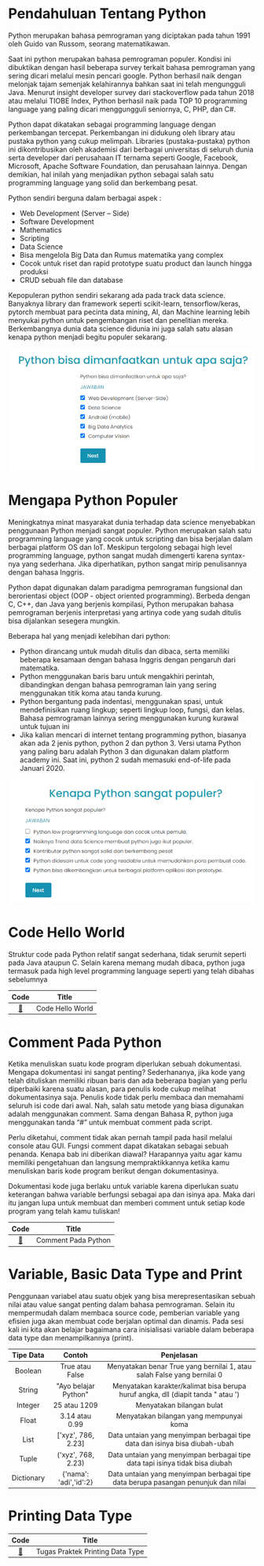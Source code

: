 # Pendahuluan Tentang Python

Python merupakan bahasa pemrograman yang diciptakan pada tahun 1991 oleh Guido van Russom, seorang matematikawan.

Saat ini python merupakan bahasa pemrograman populer. Kondisi ini dibuktikan dengan hasil beberapa survey terkait bahasa pemrograman yang sering dicari melalui mesin pencari google. Python berhasil naik dengan melonjak tajam semenjak kelahirannya bahkan saat ini telah mengungguli Java. Menurut insight developer survey dari stackoverflow pada tahun 2018 atau melalui TIOBE Index, Python berhasil naik pada TOP 10 programming language yang paling dicari menggungguli seniornya, C, PHP, dan C#.

Python dapat dikatakan sebagai programming language dengan perkembangan tercepat. Perkembangan ini didukung oleh library atau pustaka python yang cukup melimpah. Libraries (pustaka-pustaka) python ini dikontribusikan oleh akademisi dari berbagai universitas di seluruh dunia serta developer dari perusahaan IT ternama seperti Google, Facebook, Microsoft, Apache Software Foundation, dan perusahaan lainnya. Dengan demikian, hal inilah yang menjadikan python sebagai salah satu programming language yang solid dan berkembang pesat.

Python sendiri berguna dalam berbagai aspek :

- Web Development (Server – Side)
- Software Development
- Mathematics
- Scripting
- Data Science
- Bisa mengelola Big Data dan Rumus matematika yang complex
- Cocok untuk riset dan rapid prototype suatu product dan launch hingga produksi
- CRUD sebuah file dan database

Kepopuleran python sendiri sekarang ada pada track data science. Banyaknya library dan framework seperti scikit-learn, tensorflow/keras, pytorch membuat para pecinta data mining, AI, dan Machine learning lebih menyukai python untuk pengembangan riset dan penelitian mereka. Berkembangnya dunia data science didunia ini juga salah satu alasan kenapa python menjadi begitu populer sekarang.

![Manfaat_Python](img/1-manfaat-python.PNG)

# Mengapa Python Populer
Meningkatnya minat masyarakat dunia terhadap data science menyebabkan penggunaan Python menjadi sangat populer. Python merupakan salah satu programming language yang cocok untuk scripting dan bisa berjalan dalam berbagai platform OS dan IoT. Meskipun tergolong sebagai high level programming language, python sangat mudah dimengerti karena syntax-nya yang sederhana. Jika diperhatikan, python sangat mirip penulisannya dengan bahasa Inggris.

Python dapat digunakan dalam paradigma pemrograman fungsional dan berorientasi object (OOP - object oriented programming). Berbeda dengan C, C++, dan Java yang berjenis kompilasi, Python merupakan bahasa pemrograman berjenis interpretasi yang artinya code yang sudah ditulis bisa dijalankan sesegera mungkin.

Beberapa hal yang menjadi kelebihan dari python:

- Python dirancang untuk mudah ditulis dan dibaca, serta memiliki beberapa kesamaan dengan bahasa Inggris dengan pengaruh dari matematika.
- Python menggunakan baris baru untuk mengakhiri perintah, dibandingkan dengan bahasa pemrograman lain yang sering menggunakan titik koma atau tanda kurung.
- Python bergantung pada indentasi, menggunakan spasi, untuk mendefinisikan ruang lingkup; seperti lingkup loop, fungsi, dan kelas. Bahasa pemrograman lainnya sering menggunakan kurung kurawal untuk tujuan ini
- Jika kalian mencari di internet tentang programming python, biasanya akan ada 2 jenis python, python 2 dan python 3. Versi utama Python yang paling baru adalah Python 3 dan digunakan dalam platform academy ini. Saat ini, python 2 sudah memasuki end-of-life pada Januari 2020.

![Python_Populer](img/2-python-populer.PNG)

# Code Hello World
Struktur code pada Python relatif sangat sederhana, tidak serumit seperti pada Java ataupun C. Selain karena memang mudah dibaca, python juga termasuk pada high level programming language seperti yang telah dibahas sebelumnya

|Code 	|               Title              	|
|:----:	|:--------------------------------:	|
| [📜](https://github.com/bayubagusbagaswara/dqlab-data-engineer/blob/master/1-Python%20Fundamental%20for%20Data%20Science/1-Whats-Python/1-code-hello-world/HelloWorld.py) | Code Hello World |

# Comment Pada Python
Ketika menuliskan suatu kode program diperlukan sebuah dokumentasi. Mengapa dokumentasi ini sangat penting? Sederhananya, jika kode yang telah dituliskan memiliki ribuan baris dan ada beberapa bagian yang perlu diperbaiki karena suatu alasan, para penulis kode cukup melihat dokumentasinya saja. Penulis kode tidak perlu membaca dan memahami seluruh isi code dari awal. Nah, salah satu metode yang biasa digunakan adalah menggunakan comment. Sama dengan Bahasa R, python juga menggunakan tanda “#” untuk membuat comment pada script.

Perlu diketahui, comment tidak akan pernah tampil pada hasil melalui console atau GUI. Fungsi comment dapat dikatakan sebagai sebuah penanda. Kenapa bab ini diberikan diawal? Harapannya yaitu agar kamu memiliki pengetahuan dan langsung mempraktikkannya ketika kamu menuliskan baris kode program berikut dengan dokumentasinya. 

Dokumentasi kode juga berlaku untuk variable karena diperlukan suatu keterangan bahwa variable berfungsi sebagai apa dan isinya apa. Maka dari itu jangan lupa untuk membuat dan memberi comment untuk setiap kode program yang telah kamu tuliskan!

| Code 	|               Title              	|
|:----:	|:--------------------------------:	|
| [📜](https://github.com/bayubagusbagaswara/dqlab-data-engineer/blob/master/1-Python%20Fundamental%20for%20Data%20Science/1-Whats-Python/2-comment-pada-python/Comment.py) | Comment Pada Python |

# Variable, Basic Data Type and Print
Penggunaan variabel atau suatu objek yang bisa merepresentasikan sebuah nilai atau value sangat penting dalam bahasa pemrograman. Selain itu mempermudah dalam membaca source code, pemberian variable yang efisien juga akan membuat code berjalan optimal dan dinamis. Pada sesi kali ini kita akan belajar bagaimana cara inisialisasi variable dalam beberapa data type dan menampilkannya (print).

| Tipe Data | Contoh | Penjelasan |
|:---------:|:------:|:----------:|
| Boolean | True atau False | Menyatakan benar True yang bernilai 1, atau salah False yang bernilai 0 |
| String | "Ayo belajar Python" | Menyatakan karakter/kalimat bisa berupa huruf angka, dll (diapit tanda " atau ') |
| Integer | 25 atau 1209 | Menyatakan bilangan bulat |
| Float | 3.14 atau 0.99| Menyatakan bilangan yang mempunyai koma |
| List | ['xyz', 786, 2.23] | Data untaian yang menyimpan berbagai tipe data dan isinya bisa diubah-ubah |
| Tuple | ('xyz', 768, 2.23) | Data untaian yang menyimpan berbagai tipe data tapi isinya tidak bisa diubah |
| Dictionary | {'nama': 'adi','id':2} | Data untaian yang menyimpan berbagai tipe data berupa pasangan penunjuk dan nilai |

# Printing Data Type

| Code 	|               Title              	|
|:----:	|:--------------------------------:	|
| [📜](https://github.com/bayubagusbagaswara/dqlab-data-engineer/blob/master/1-Python%20Fundamental%20for%20Data%20Science/1-Whats-Python/3-printing-data-type/PrintingDataType.py) | Tugas Praktek Printing Data Type |